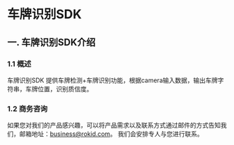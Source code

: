 # 车牌识别SDK
## 一. 车牌识别SDK介绍

### 1.1 概述

车牌识别SDK 提供车牌检测+车牌识别功能，根据camera输入数据，输出车牌字符串，车牌位置，识别质信度。

### 1.2 商务咨询

如果您对我们的产品感兴趣，可以将产品需求以及联系方式通过邮件的方式告知我们，邮箱地址：business@rokid.com。
我们会安排专人与您进行联系。

